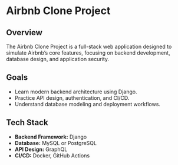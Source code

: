 # Airbnb Clone Project

## Overview
The Airbnb Clone Project is a full-stack web application designed to simulate Airbnb’s core features, focusing on backend development, database design, and application security.  

## Goals
- Learn modern backend architecture using Django.
- Practice API design, authentication, and CI/CD.
- Understand database modeling and deployment workflows.

## Tech Stack
- **Backend Framework:** Django
- **Database:** MySQL or PostgreSQL
- **API Design:** GraphQL
- **CI/CD:** Docker, GitHub Actions
